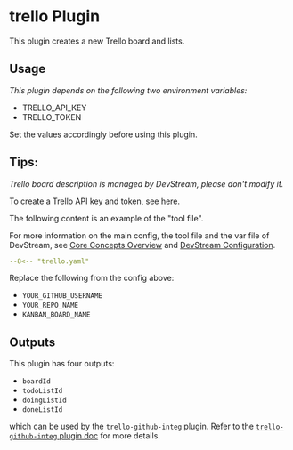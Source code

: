 # trello Plugin

This plugin creates a new Trello board and lists.

## Usage

_This plugin depends on the following two environment variables:_

- TRELLO_API_KEY
- TRELLO_TOKEN

Set the values accordingly before using this plugin.

## Tips:
_Trello board description is managed by DevStream, please don't modify it._

To create a Trello API key and token, see [here](https://trello.com/app-key).

The following content is an example of the "tool file".

For more information on the main config, the tool file and the var file of DevStream, see [Core Concepts Overview](../core-concepts/core-concepts.md#1-config) and [DevStream Configuration](../core-concepts/config.md).

```yaml
--8<-- "trello.yaml"
```

Replace the following from the config above:

- `YOUR_GITHUB_USERNAME`
- `YOUR_REPO_NAME`
- `KANBAN_BOARD_NAME`

## Outputs

This plugin has four outputs:

- `boardId`
- `todoListId`
- `doingListId`
- `doneListId`

which can be used by the `trello-github-integ` plugin. Refer to the [`trello-github-integ` plugin doc](./trello-github-integ.md) for more details.
